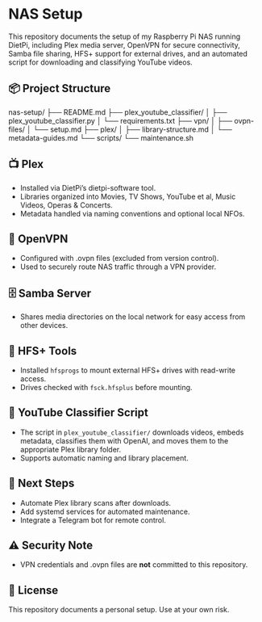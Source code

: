 # NAS Setup

This repository documents the setup of my Raspberry Pi NAS running DietPi, including Plex media server, OpenVPN for secure connectivity, Samba file sharing, HFS+ support for external drives, and an automated script for downloading and classifying YouTube videos.

## 📦 Project Structure

nas-setup/
├── README.md
├── plex_youtube_classifier/
│   ├── plex_youtube_classifier.py
│   └── requirements.txt
├── vpn/
│   ├── ovpn-files/
│   └── setup.md
├── plex/
│   ├── library-structure.md
│   └── metadata-guides.md
└── scripts/
    └── maintenance.sh

## 📺 Plex
- Installed via DietPi’s dietpi-software tool.
- Libraries organized into Movies, TV Shows, YouTube et al, Music Videos, Operas & Concerts.
- Metadata handled via naming conventions and optional local NFOs.

## 🔗 OpenVPN
- Configured with .ovpn files (excluded from version control).
- Used to securely route NAS traffic through a VPN provider.

## 🗄️ Samba Server
- Shares media directories on the local network for easy access from other devices.

## 💾 HFS+ Tools
- Installed `hfsprogs` to mount external HFS+ drives with read-write access.
- Drives checked with `fsck.hfsplus` before mounting.

## 🎥 YouTube Classifier Script
- The script in `plex_youtube_classifier/` downloads videos, embeds metadata, classifies them with OpenAI, and moves them to the appropriate Plex library folder.
- Supports automatic naming and library placement.

## 🚀 Next Steps
- Automate Plex library scans after downloads.
- Add systemd services for automated maintenance.
- Integrate a Telegram bot for remote control.

## ⚠️ Security Note
- VPN credentials and .ovpn files are **not** committed to this repository.

## 📄 License
This repository documents a personal setup. Use at your own risk.
